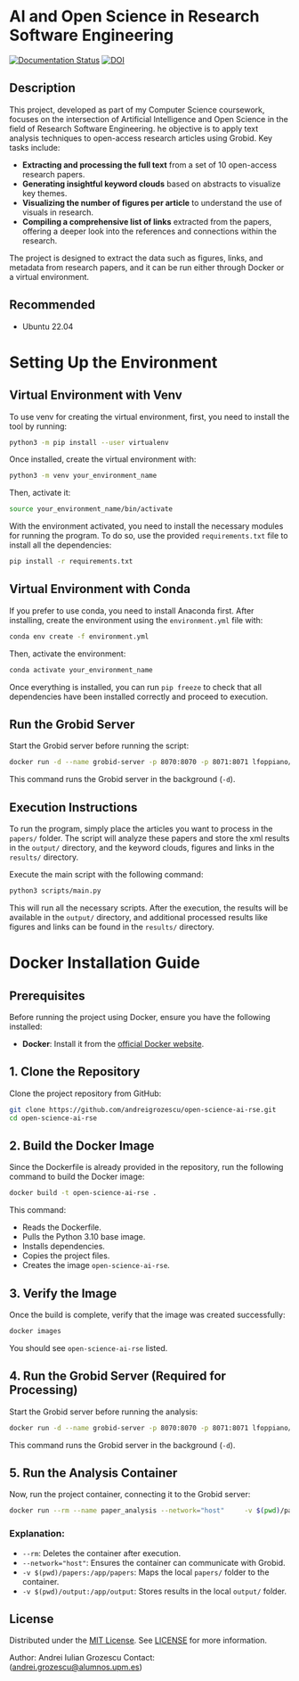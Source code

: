 # AI and Open Science in Research Software Engineering
[![Documentation Status](https://readthedocs.org/projects/open-science-ai-rse/badge/?version=latest)](https://open-science-ai-rse.readthedocs.io/en/latest/?badge=latest)
[![DOI](https://zenodo.org/badge/10.5281/zenodo.14962610.svg)](https://zenodo.org/doi/10.5281/zenodo.14962610) 
## Description
This project, developed as part of my Computer Science coursework, focuses on the intersection of Artificial Intelligence and Open Science in the field of Research Software Engineering. he objective is to apply text analysis techniques to open-access research articles using Grobid. Key tasks include:

- **Extracting and processing the full text** from a set of 10 open-access research papers.
- **Generating insightful keyword clouds** based on abstracts to visualize key themes.
- **Visualizing the number of figures per article** to understand the use of visuals in research.
- **Compiling a comprehensive list of links** extracted from the papers, offering a deeper look into the references and connections within the research.


The project is designed to extract the data such as figures, links, and metadata from research papers, and it can be run either through Docker or a virtual environment.

## Recommended
* Ubuntu 22.04


# Setting Up the Environment

## Virtual Environment with Venv

To use venv for creating the virtual environment, first, you need to install the tool by running:

```bash
python3 -m pip install --user virtualenv
```

Once installed, create the virtual environment with:

```bash
python3 -m venv your_environment_name
```

Then, activate it:

```bash
source your_environment_name/bin/activate
```

With the environment activated, you need to install the necessary modules for running the program. To do so, use the provided `requirements.txt` file to install all the dependencies:

```bash
pip install -r requirements.txt
```

## Virtual Environment with Conda

If you prefer to use conda, you need to install Anaconda first. After installing, create the environment using the `environment.yml` file with:

```bash
conda env create -f environment.yml
```

Then, activate the environment:

```bash
conda activate your_environment_name
```

Once everything is installed, you can run `pip freeze` to check that all dependencies have been installed correctly and proceed to execution.

## Run the Grobid Server

Start the Grobid server before running the script:

```bash
docker run -d --name grobid-server -p 8070:8070 -p 8071:8071 lfoppiano/grobid:0.8.0
```

This command runs the Grobid server in the background (`-d`).

## Execution Instructions

To run the program, simply place the articles you want to process in the `papers/` folder. The script will analyze these papers and store the xml results in the `output/` directory, and the keyword clouds, figures and links in the `results/` directory.

Execute the main script with the following command:

```bash
python3 scripts/main.py
```

This will run all the necessary scripts. After the execution, the results will be available in the `output/` directory, and additional processed results like figures and links can be found in the `results/` directory.

# Docker Installation Guide

## Prerequisites

Before running the project using Docker, ensure you have the following installed:

- **Docker**: Install it from the [official Docker website](https://www.docker.com/get-started).

## 1. Clone the Repository

Clone the project repository from GitHub:

```bash
git clone https://github.com/andreigrozescu/open-science-ai-rse.git
cd open-science-ai-rse
```

## 2. Build the Docker Image

Since the Dockerfile is already provided in the repository, run the following command to build the Docker image:

```bash
docker build -t open-science-ai-rse .
```

This command:

- Reads the Dockerfile.
- Pulls the Python 3.10 base image.
- Installs dependencies.
- Copies the project files.
- Creates the image `open-science-ai-rse`.

## 3. Verify the Image

Once the build is complete, verify that the image was created successfully:

```bash
docker images
```

You should see `open-science-ai-rse` listed.

## 4. Run the Grobid Server (Required for Processing)

Start the Grobid server before running the analysis:

```bash
docker run -d --name grobid-server -p 8070:8070 -p 8071:8071 lfoppiano/grobid:0.8.0
```

This command runs the Grobid server in the background (`-d`).

## 5. Run the Analysis Container

Now, run the project container, connecting it to the Grobid server:

```bash
docker run --rm --name paper_analysis --network="host"     -v $(pwd)/papers:/app/papers     -v $(pwd)/output:/app/output     open-science-ai-rse
```

### Explanation:

- `--rm`: Deletes the container after execution.
- `--network="host"`: Ensures the container can communicate with Grobid.
- `-v $(pwd)/papers:/app/papers`: Maps the local `papers/` folder to the container.
- `-v $(pwd)/output:/app/output`: Stores results in the local `output/` folder.


## License
Distributed under the [MIT License](https://opensource.org/license/mit). See [LICENSE](hhttps://github.com/andreigrozescu/open-science-ai-rse/blob/main/LICENSE) for more information.

Author: Andrei Iulian Grozescu
Contact:  (andrei.grozescu@alumnos.upm.es)
